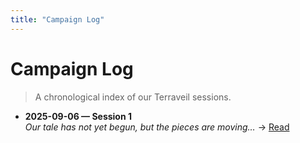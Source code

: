 ```yaml
---
title: "Campaign Log"
---
```


# Campaign Log

> A chronological index of our Terraveil sessions.

<!-- sessions:start -->

- **2025-09-06 — Session 1**  
  _Our tale has not yet begun, but the pieces are moving…_ → [Read](Session-1.md)

<!-- sessions:end -->
